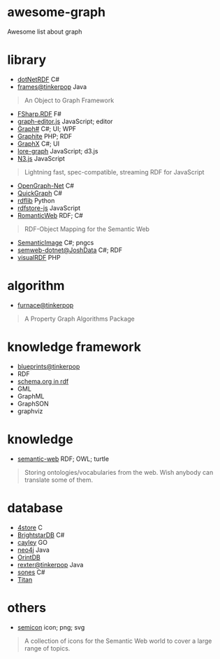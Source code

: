 # awesome-graph
Awesome list about graph

# library
* [dotNetRDF](https://github.com/dotnetrdf/dotnetrdf) C#
* [frames@tinkerpop](https://github.com/tinkerpop/frames) Java
> An Object to Graph Framework
* [FSharp.RDF](https://github.com/ryansroberts/FSharp.RDF) F#
* [graph-editor.js](https://github.com/rkirov/graph-editor.js) JavaScript; editor
* [Graph#](http://graphsharp.codeplex.com/) C#; UI; WPF
* [Graphite](https://github.com/cgutteridge/Graphite) PHP; RDF
* [GraphX](https://github.com/panthernet/GraphX) C#; UI
* [lore-graph](https://github.com/13f/lore-graph) JavaScript; d3.js
* [N3.js](https://github.com/RubenVerborgh/N3.js) JavaScript
> Lightning fast, spec-compatible, streaming RDF for JavaScript
* [OpenGraph-Net](https://github.com/ghorsey/OpenGraph-Net) C#
* [QuickGraph](http://quickgraph.codeplex.com/) C#
* [rdflib](https://github.com/RDFLib/rdflib) Python
* [rdfstore-js](https://github.com/antoniogarrote/rdfstore-js) JavaScript
* [RomanticWeb](https://github.com/MakoLab/RomanticWeb) RDF; C#
> RDF-Object Mapping for the Semantic Web
* [SemanticImage](https://github.com/taurenshaman/SemanticImage) C#; pngcs
* [semweb-dotnet@JoshData](https://github.com/JoshData/semweb-dotnet) C#; RDF
* [visualRDF](https://github.com/alangrafu/visualRDF) PHP

# algorithm
* [furnace@tinkerpop](https://github.com/tinkerpop/furnace)
> A Property Graph Algorithms Package

# knowledge framework
* [blueprints@tinkerpop](https://github.com/tinkerpop/blueprints)
* RDF
* [schema.org in rdf](https://github.com/mhausenblas/schema-org-rdf)
* GML
* GraphML
* GraphSON
* graphviz

# knowledge
* [semantic-web](https://github.com/taurenshaman/semantic-web) RDF; OWL; turtle
> Storing ontologies/vocabularies from the web. Wish anybody can translate some of them.

# database
* [4store](https://github.com/4store/4store) C
* [BrightstarDB](https://github.com/BrightstarDB/BrightstarDB) C#
* [cayley](https://github.com/cayleygraph/cayley) GO
* [neo4j](http://neo4j.org/) Java
* [OrintDB](http://www.orientechnologies.com/)
* [rexter@tinkerpop](https://github.com/tinkerpop/rexster) Java
* [sones](https://github.com/sones/sones) C#
* [Titan](http://thinkaurelius.github.com/titan/)

# others
* [semicon](https://github.com/k00ni/semicon) icon; png; svg
> A collection of icons for the Semantic Web world to cover a large range of topics.
